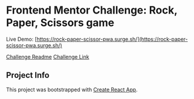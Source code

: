 
# Frontend Mentor Challenge: Rock, Paper, Scissors game

Live Demo: [https://rock-paper-scissor-pwa.surge.sh/](https://rock-paper-scissor-pwa.surge.sh/)

[Challenge Readme](./design/README.md)
[Challenge Link](https://www.frontendmentor.io/challenges/rock-paper-scissors-game-pTgwgvgH)

## Project Info

This project was bootstrapped with [Create React App](https://github.com/facebook/create-react-app).
